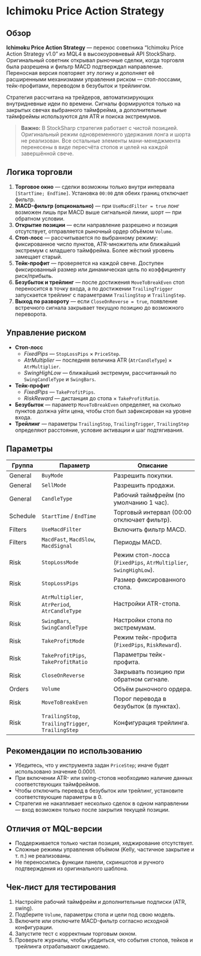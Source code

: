 # Ichimoku Price Action Strategy

## Обзор
**Ichimoku Price Action Strategy** — перенос советника “Ichimoku Price Action Strategy v1.0” из MQL4 в высокоуровневый API StockSharp. Оригинальный советник открывал рыночные сделки, когда торговля была разрешена и фильтр MACD подтверждал направление. Переносная версия повторяет эту логику и дополняет её расширенными механизмами управления риском — стоп-лоссами, тейк-профитами, переводом в безубыток и трейлингом.

Стратегия рассчитана на трейдеров, автоматизирующих внутридневные идеи по времени. Сигналы формируются только на закрытых свечах выбранного таймфрейма, а дополнительные таймфреймы используются для ATR и поиска экстремумов.

> **Важно:** В StockSharp стратегия работает с чистой позицией. Оригинальный режим одновременного удержания лонга и шорта не реализован. Все остальные элементы мани-менеджмента перенесены в виде пересчёта стопов и целей на каждой завершённой свече.

## Логика торговли
1. **Торговое окно** — сделки возможны только внутри интервала `[StartTime; EndTime]`. Установка `00:00` для обеих границ отключает фильтр.
2. **MACD-фильтр (опционально)** — при `UseMacdFilter = true` лонг возможен лишь при MACD выше сигнальной линии, шорт — при обратном условии.
3. **Открытие позиции** — если направление разрешено и позиция отсутствует, отправляется рыночный ордер объёмом `Volume`.
4. **Стоп-лосс** — рассчитывается по выбранному режиму: фиксированное число пунктов, ATR-множитель или ближайший экстремум с младшего таймфрейма. Более жёсткий уровень замещает старый.
5. **Тейк-профит** — проверяется на каждой свече. Доступен фиксированный размер или динамическая цель по коэффициенту риск/прибыль.
6. **Безубыток и трейлинг** — после достижения `MoveToBreakEven` стоп переносится в точку входа, а по достижении `TrailingTrigger` запускается трейлинг с параметрами `TrailingStop` и `TrailingStep`.
7. **Выход по развороту** — если `CloseOnReverse = true`, появление встречного сигнала закрывает текущую позицию до возможного переворота.

## Управление риском
- **Стоп-лосс**
  - *FixedPips* — `StopLossPips` × `PriceStep`.
  - *AtrMultiplier* — последняя величина ATR (`AtrCandleType`) × `AtrMultiplier`.
  - *SwingHighLow* — ближайший экстремум, рассчитанный по `SwingCandleType` и `SwingBars`.
- **Тейк-профит**
  - *FixedPips* — `TakeProfitPips`.
  - *RiskReward* — дистанция до стопа × `TakeProfitRatio`.
- **Безубыток** — параметр `MoveToBreakEven` определяет, на сколько пунктов должна уйти цена, чтобы стоп был зафиксирован на уровне входа.
- **Трейлинг** — параметры `TrailingStop`, `TrailingTrigger`, `TrailingStep` определяют расстояние, условие активации и шаг подтягивания.

## Параметры
| Группа | Параметр | Описание |
| --- | --- | --- |
| General | `BuyMode` | Разрешить покупки. |
| General | `SellMode` | Разрешить продажи. |
| General | `CandleType` | Рабочий таймфрейм (по умолчанию 1 час). |
| Schedule | `StartTime` / `EndTime` | Торговый интервал (00:00 отключает фильтр). |
| Filters | `UseMacdFilter` | Включить фильтр MACD. |
| Filters | `MacdFast`, `MacdSlow`, `MacdSignal` | Периоды MACD. |
| Risk | `StopLossMode` | Режим стоп-лосса (`FixedPips`, `AtrMultiplier`, `SwingHighLow`). |
| Risk | `StopLossPips` | Размер фиксированного стопа. |
| Risk | `AtrMultiplier`, `AtrPeriod`, `AtrCandleType` | Настройки ATR-стопа. |
| Risk | `SwingBars`, `SwingCandleType` | Настройки стопа по экстремумам. |
| Risk | `TakeProfitMode` | Режим тейк-профита (`FixedPips`, `RiskReward`). |
| Risk | `TakeProfitPips`, `TakeProfitRatio` | Параметры тейк-профита. |
| Risk | `CloseOnReverse` | Закрывать позицию при обратном сигнале. |
| Orders | `Volume` | Объём рыночного ордера. |
| Risk | `MoveToBreakEven` | Порог перевода в безубыток (в пунктах). |
| Risk | `TrailingStop`, `TrailingTrigger`, `TrailingStep` | Конфигурация трейлинга. |

## Рекомендации по использованию
- Убедитесь, что у инструмента задан `PriceStep`; иначе будет использовано значение 0.0001.
- При включении ATR- или swing-стопов необходимо наличие данных соответствующих таймфреймов.
- Чтобы отключить перевод в безубыток или трейлинг, установите соответствующие параметры в 0.
- Стратегия не накапливает несколько сделок в одном направлении — вход возможен только после закрытия текущей позиции.

## Отличия от MQL-версии
- Поддерживается только чистая позиция, хеджирование отсутствует.
- Сложные режимы управления объёмом (Kelly, частичное закрытие и т. п.) не реализованы.
- Не переносились функции панели, скриншотов и ручного подтверждения из оригинального шаблона.

## Чек-лист для тестирования
1. Настройте рабочий таймфрейм и дополнительные подписки (ATR, swing).
2. Подберите `Volume`, параметры стопа и цели под свою модель.
3. Включите или отключите MACD-фильтр согласно исходной конфигурации.
4. Запустите тест с корректным торговым окном.
5. Проверьте журналы, чтобы убедиться, что события стопов, тейков и трейлинга отрабатывают ожидаемо.
